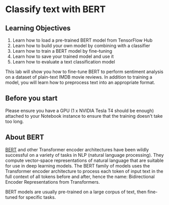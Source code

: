 # Classify text with BERT

## Learning Objectives

1. Learn how to load a pre-trained BERT model from TensorFlow Hub
2. Learn how to build your own model by combining with a classifier
3. Learn how to train a BERT model by fine-tuning
4. Learn how to save your trained model and use it
5. Learn how to evaluate a text classification model

This lab will show you how to fine-tune BERT to perform sentiment analysis on a dataset of plain-text IMDB movie reviews. In addition to training a model, you will learn how to preprocess text into an appropriate format.

## Before you start

Please ensure you have a GPU (1 x NVIDIA Tesla T4 should be enough) attached to your Notebook instance to ensure that the training doesn't take too long.

## About BERT

[BERT](https://arxiv.org/abs/1810.04805) and other Transformer encoder architectures have been wildly successful on a variety of tasks in NLP (natural language processing). They compute vector-space representations of natural language that are suitable for use in deep learning models. The BERT family of models uses the Transformer encoder architecture to process each token of input text in the full context of all tokens before and after, hence the name: Bidirectional Encoder Representations from Transformers.

BERT models are usually pre-trained on a large corpus of text, then fine-tuned for specific tasks.